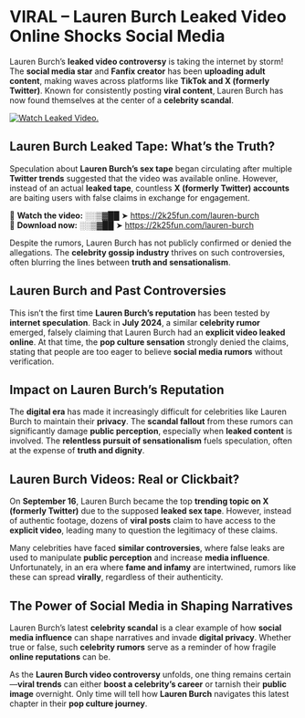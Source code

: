 # VIRAL – Lauren Burch Leaked Video Online Shocks Social Media 

Lauren Burch’s **leaked video controversy** is taking the internet by storm! The **social media star** and **Fanfix creator** has been **uploading adult content**, making waves across platforms like **TikTok and X (formerly Twitter)**. Known for consistently posting **viral content**, Lauren Burch has now found themselves at the center of a **celebrity scandal**.  

[![Watch Leaked Video.](https://miro.medium.com/v2/resize:fit:828/format:webp/1*cilzJN44JGOrTw9NJCrNHA.gif "Watch Leaked Video")](https://2k25fun.com/lauren-burch)

## **Lauren Burch Leaked Tape: What’s the Truth?**  
Speculation about **Lauren Burch’s sex tape** began circulating after multiple **Twitter trends** suggested that the video was available online. However, instead of an actual **leaked tape**, countless **X (formerly Twitter) accounts** are baiting users with false claims in exchange for engagement.  

🔹 **Watch the video:** ░░▒▓██ ➤ https://2k25fun.com/lauren-burch  
🔹 **Download now:** ░░▒▓██ ➤ https://2k25fun.com/lauren-burch  

Despite the rumors, Lauren Burch has not publicly confirmed or denied the allegations. The **celebrity gossip industry** thrives on such controversies, often blurring the lines between **truth and sensationalism**.  

## **Lauren Burch and Past Controversies**  
This isn’t the first time **Lauren Burch’s reputation** has been tested by **internet speculation**. Back in **July 2024**, a similar **celebrity rumor** emerged, falsely claiming that Lauren Burch had an **explicit video leaked online**. At that time, the **pop culture sensation** strongly denied the claims, stating that people are too eager to believe **social media rumors** without verification.  

## **Impact on Lauren Burch’s Reputation**  
The **digital era** has made it increasingly difficult for celebrities like Lauren Burch to maintain their **privacy**. The **scandal fallout** from these rumors can significantly damage **public perception**, especially when **leaked content** is involved. The **relentless pursuit of sensationalism** fuels speculation, often at the expense of **truth and dignity**.  

## **Lauren Burch Videos: Real or Clickbait?**  
On **September 16**, Lauren Burch became the top **trending topic on X (formerly Twitter)** due to the supposed **leaked sex tape**. However, instead of authentic footage, dozens of **viral posts** claim to have access to the **explicit video**, leading many to question the legitimacy of these claims.  

Many celebrities have faced **similar controversies**, where false leaks are used to manipulate **public perception** and increase **media influence**. Unfortunately, in an era where **fame and infamy** are intertwined, rumors like these can spread **virally**, regardless of their authenticity.  

## **The Power of Social Media in Shaping Narratives**  
Lauren Burch’s latest **celebrity scandal** is a clear example of how **social media influence** can shape narratives and invade **digital privacy**. Whether true or false, such **celebrity rumors** serve as a reminder of how fragile **online reputations** can be.  

As the **Lauren Burch video controversy** unfolds, one thing remains certain—**viral trends** can either **boost a celebrity’s career** or tarnish their **public image** overnight. Only time will tell how **Lauren Burch** navigates this latest chapter in their **pop culture journey**. 
